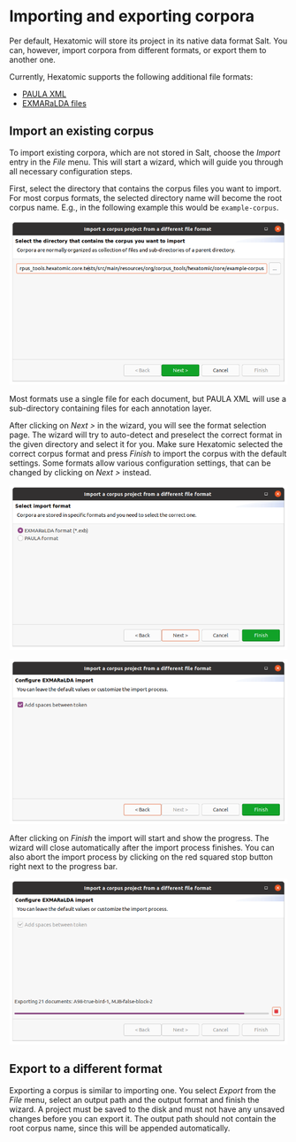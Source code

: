 # Importing and exporting corpora

Per default, Hexatomic will store its project in its native data format Salt.
You can, however, import corpora from different formats, or export them to another one.

Currently, Hexatomic supports the following additional file formats:

- [PAULA XML](https://github.com/korpling/paula-xml)
- [EXMARaLDA files](https://exmaralda.org)

## Import an existing corpus

To import existing corpora, which are not stored in Salt, choose the *Import* entry in the *File* menu.
This will start a wizard, which will guide you through all necessary configuration steps.

First, select the directory that contains the corpus files you want to import.
For most corpus formats, the selected directory name will become the root corpus name.
E.g., in the following example this would be `example-corpus`.

![Import directory selection with the last directory name `example-corpus`](import-select-directory.png)

Most formats use a single file for each document, but PAULA XML will use a sub-directory containing files for each annotation layer.

After clicking on *Next >* in the wizard, you will see the format selection page.
The wizard will try to auto-detect and preselect the correct format in the given directory and select it for you.
Make sure Hexatomic selected the correct corpus format and press *Finish* to import the corpus with the default settings.
Some formats allow various configuration settings, that can be changed by clicking on *Next >* instead.

![Format selection wizard step](import-format-selection.png)

![Format settings wizard step](import-format-settings.png)

After clicking on *Finish* the import will start and show the progress.
The wizard will close automatically after the import process finishes.
You can also abort the import process by clicking on the red squared stop button right next to the progress bar.

![Import progress and cancel button](import-progress.png)

## Export to a different format

Exporting a corpus is similar to importing one.
You select *Export* from the *File* menu, select an output path and the output format and finish the wizard.
A project must be saved to the disk and must not have any unsaved changes before you can export it.
The output path should not contain the root corpus name, since this will be appended automatically.
